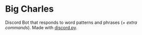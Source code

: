 # Big Charles
Discord Bot that responds to word patterns and phrases (_+ extra commands_). Made with [discord.py](https://github.com/Rapptz/discord.py).
